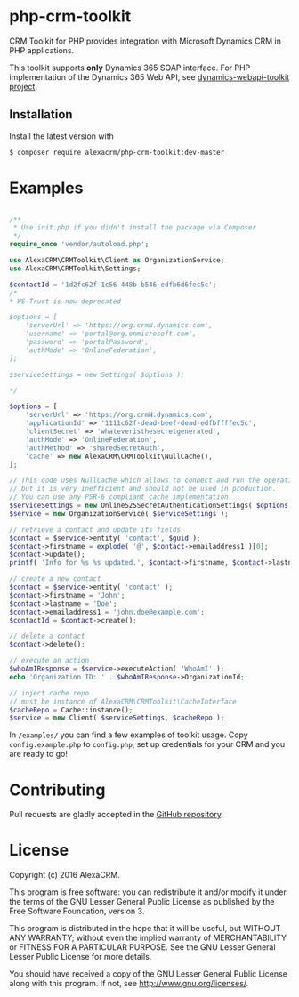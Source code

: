 # php-crm-toolkit
CRM Toolkit for PHP provides integration with Microsoft Dynamics CRM in PHP applications. 


This toolkit supports **only** Dynamics 365 SOAP interface. For PHP implementation of the Dynamics 365 Web API, see [dynamics-webapi-toolkit project](https://github.com/AlexaCRM/dynamics-webapi-toolkit).

## Installation

Install the latest version with

```bash
$ composer require alexacrm/php-crm-toolkit:dev-master
```

# Examples
```php

/**
 * Use init.php if you didn't install the package via Composer
 */
require_once 'vendor/autoload.php';

use AlexaCRM\CRMToolkit\Client as OrganizationService;
use AlexaCRM\CRMToolkit\Settings;

$contactId = '1d2fc62f-1c56-448b-b546-edfb6d6fec5c';
/* 
* WS-Trust is now deprecated 

$options = [
    'serverUrl' => 'https://org.crmN.dynamics.com',
    'username' => 'portal@org.onmicrosoft.com',
    'password' => 'portalPassword',
    'authMode' => 'OnlineFederation',
];

$serviceSettings = new Settings( $options );

*/

$options = [
	'serverUrl' => 'https://org.crmN.dynamics.com',
	'applicationId' => '1111c62f-dead-beef-dead-edfbffffec5c',
	'clientSecret' => 'whateveristhesecretgenerated',
	'authMode' => 'OnlineFederation',
	'authMethod' => 'sharedSecretAuth',
	'cache' => new AlexaCRM\CRMToolkit\NullCache(),
];

// This code uses NullCache which allows to connect and run the operations 
// but it is very inefficient and should not be used in production. 
// You can use any PSR-6 compliant cache implementation. 
$serviceSettings = new OnlineS2SSecretAuthenticationSettings( $options );
$service = new OrganizationService( $serviceSettings );

// retrieve a contact and update its fields
$contact = $service->entity( 'contact', $guid );
$contact->firstname = explode( '@', $contact->emailaddress1 )[0];
$contact->update();
printf( 'Info for %s %s updated.', $contact->firstname, $contact->lastname );

// create a new contact
$contact = $service->entity( 'contact' );
$contact->firstname = 'John';
$contact->lastname = 'Doe';
$contact->emailaddress1 = 'john.doe@example.com';
$contactId = $contact->create();

// delete a contact
$contact->delete();

// execute an action
$whoAmIResponse = $service->executeAction( 'WhoAmI' );
echo 'Organization ID: ' . $whoAmIResponse->OrganizationId;

// inject cache repo
// must be instance of AlexaCRM\CRMToolkit\CacheInterface
$cacheRepo = Cache::instance();
$service = new Client( $serviceSettings, $cacheRepo );
```

In `/examples/` you can find a few examples of toolkit usage. Copy `config.example.php` to `config.php`, set up credentials for your CRM and you are ready to go!

# Contributing
Pull requests are gladly accepted in the [GitHub repository](https://github.com/AlexaCRM/php-crm-toolkit).

# License
Copyright (c) 2016 AlexaCRM.

This program is free software: you can redistribute it and/or modify it under the terms of the GNU Lesser General Public License as published by the Free Software Foundation, version 3.

This program is distributed in the hope that it will be useful, but WITHOUT ANY WARRANTY; without even the implied warranty of MERCHANTABILITY or FITNESS FOR A PARTICULAR PURPOSE. See the GNU Lesser General Lesser Public License for more details.

You should have received a copy of the GNU Lesser General Public License along with this program. If not, see <http://www.gnu.org/licenses/>.

